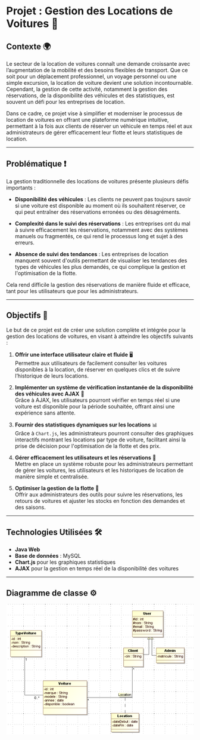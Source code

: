 # **Projet : Gestion des Locations de Voitures** 🚗

## **Contexte** 🌍

Le secteur de la location de voitures connaît une demande croissante avec l’augmentation de la mobilité et des besoins flexibles de transport. Que ce soit pour un déplacement professionnel, un voyage personnel ou une simple excursion, la location de voiture devient une solution incontournable. Cependant, la gestion de cette activité, notamment la gestion des réservations, de la disponibilité des véhicules et des statistiques, est souvent un défi pour les entreprises de location.

Dans ce cadre, ce projet vise à simplifier et moderniser le processus de location de voitures en offrant une plateforme numérique intuitive, permettant à la fois aux clients de réserver un véhicule en temps réel et aux administrateurs de gérer efficacement leur flotte et leurs statistiques de location.

---

## **Problématique** ❗

La gestion traditionnelle des locations de voitures présente plusieurs défis importants :

- **Disponibilité des véhicules** : Les clients ne peuvent pas toujours savoir si une voiture est disponible au moment où ils souhaitent réserver, ce qui peut entraîner des réservations erronées ou des désagréments.
  
- **Complexité dans le suivi des réservations** : Les entreprises ont du mal à suivre efficacement les réservations, notamment avec des systèmes manuels ou fragmentés, ce qui rend le processus long et sujet à des erreurs.
  
- **Absence de suivi des tendances** : Les entreprises de location manquent souvent d'outils permettant de visualiser les tendances des types de véhicules les plus demandés, ce qui complique la gestion et l'optimisation de la flotte.
  
Cela rend difficile la gestion des réservations de manière fluide et efficace, tant pour les utilisateurs que pour les administrateurs.

---

## **Objectifs** 🎯

Le but de ce projet est de créer une solution complète et intégrée pour la gestion des locations de voitures, en visant à atteindre les objectifs suivants :

1. **Offrir une interface utilisateur claire et fluide** 🖥️  
   Permettre aux utilisateurs de facilement consulter les voitures disponibles à la location, de réserver en quelques clics et de suivre l’historique de leurs locations.

2. **Implémenter un système de vérification instantanée de la disponibilité des véhicules avec AJAX** 🔄  
   Grâce à AJAX, les utilisateurs pourront vérifier en temps réel si une voiture est disponible pour la période souhaitée, offrant ainsi une expérience sans attente.

3. **Fournir des statistiques dynamiques sur les locations** 📊  
   Grâce à `Chart.js`, les administrateurs pourront consulter des graphiques interactifs montrant les locations par type de voiture, facilitant ainsi la prise de décision pour l'optimisation de la flotte et des prix.

4. **Gérer efficacement les utilisateurs et les réservations** 📅  
   Mettre en place un système robuste pour les administrateurs permettant de gérer les voitures, les utilisateurs et les historiques de location de manière simple et centralisée.

5. **Optimiser la gestion de la flotte** 🚗  
   Offrir aux administrateurs des outils pour suivre les réservations, les retours de voitures et ajuster les stocks en fonction des demandes et des saisons.

---

## **Technologies Utilisées** 🛠️

- **Java Web**
- **Base de données** : MySQL
- **Chart.js** pour les graphiques statistiques
- **AJAX** pour la gestion en temps réel de la disponibilité des voitures

---

## **Diagramme de classe** ⚙️

![Diagramme de classe](./images/diag.png)
